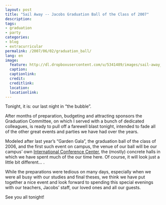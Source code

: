 ```yaml
---
layout: post
title: "Sail Away -- Jacobs Graduation Ball of the Class of 2007"
description:
tags:
- graduation
- party
categories:
- blog
- extracurricular
permalink: /2007/06/02/graduation_ball/
lang: en
image:
  feature: http://dl.dropboxusercontent.com/u/5341489/images/sail-away_crop.png
  caption:
  captionlink:
  credit:
  creditlink:
  location:
  locationlink:
---
```


Tonight, it is: our last night in “the bubble”.

After months of preparation, budgeting and attracting sponsors the Graduation Committee, on which I served with a bunch of dedicated colleagues, is ready to pull off a farewell blast tonight, intended to fade all of the other great events and parties we have had over the years.

<!--more-->

Modeled after last year’s “Garden Gala”, the graduation ball of the class of 2006, and the first such event on campus, the venue of our ball will be our campus’ own [International Conference Center](http://www.jacobs-university.de/services/conference/), the (mostly) concrete halls in which we have spent much of the our time here.
Of course, it will look just a little bit different… .

While the preparations were tedious on many days, especially when we were all busy with our studies and final theses, we think we have put together a nice event and look forward to spending this special evenings with our teachers, Jacobs’ staff, our loved ones and all our guests.

See you all tonight!